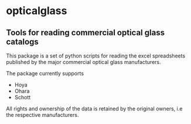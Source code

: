 # opticalglass
## Tools for reading commercial optical glass catalogs

This package is a set of python scripts for reading the excel spreadsheets published by the major commercial optical glass manufacturers.

The package currently supports

* Hoya
* Ohara
* Schott

All rights and ownership of the data is retained by the original owners, i.e the respective manufacturers.